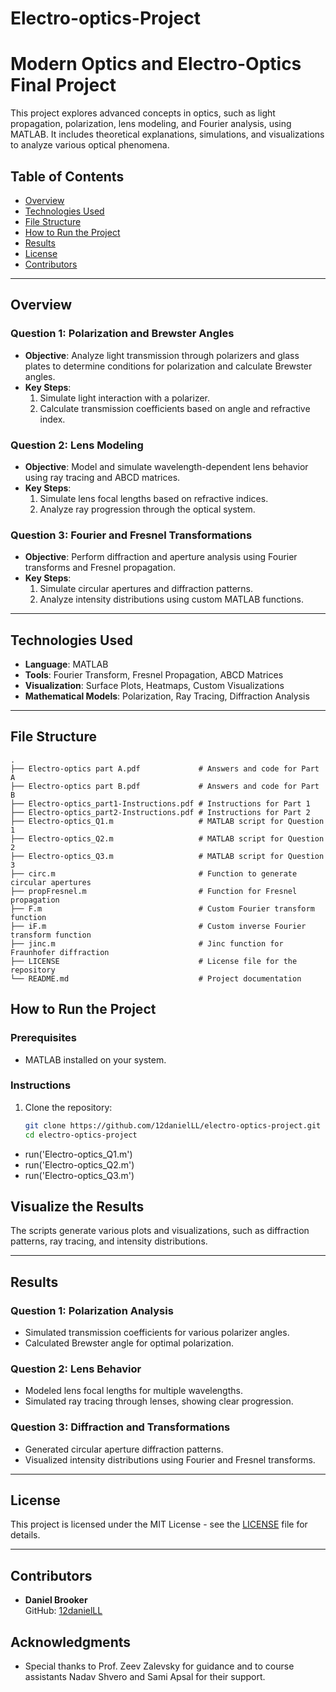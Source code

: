 # Electro-optics-Project
# Modern Optics and Electro-Optics Final Project
This project explores advanced concepts in optics, such as light propagation, polarization, lens modeling, and Fourier analysis, using MATLAB. It includes theoretical explanations, simulations, and visualizations to analyze various optical phenomena.

## Table of Contents
- [Overview](#overview)
- [Technologies Used](#technologies-used)
- [File Structure](#file-structure)
- [How to Run the Project](#how-to-run-the-project)
- [Results](#results)
- [License](#license)
- [Contributors](#contributors)

---

## Overview
### Question 1: Polarization and Brewster Angles
- **Objective**: Analyze light transmission through polarizers and glass plates to determine conditions for polarization and calculate Brewster angles.
- **Key Steps**:
  1. Simulate light interaction with a polarizer.
  2. Calculate transmission coefficients based on angle and refractive index.

### Question 2: Lens Modeling
- **Objective**: Model and simulate wavelength-dependent lens behavior using ray tracing and ABCD matrices.
- **Key Steps**:
  1. Simulate lens focal lengths based on refractive indices.
  2. Analyze ray progression through the optical system.

### Question 3: Fourier and Fresnel Transformations
- **Objective**: Perform diffraction and aperture analysis using Fourier transforms and Fresnel propagation.
- **Key Steps**:
  1. Simulate circular apertures and diffraction patterns.
  2. Analyze intensity distributions using custom MATLAB functions.

---

## Technologies Used
- **Language**: MATLAB
- **Tools**: Fourier Transform, Fresnel Propagation, ABCD Matrices
- **Visualization**: Surface Plots, Heatmaps, Custom Visualizations
- **Mathematical Models**: Polarization, Ray Tracing, Diffraction Analysis

---

## File Structure
```plaintext
.
├── Electro-optics part A.pdf             # Answers and code for Part A
├── Electro-optics part B.pdf             # Answers and code for Part B
├── Electro-optics_part1-Instructions.pdf # Instructions for Part 1
├── Electro-optics_part2-Instructions.pdf # Instructions for Part 2
├── Electro-optics_Q1.m                   # MATLAB script for Question 1
├── Electro-optics_Q2.m                   # MATLAB script for Question 2
├── Electro-optics_Q3.m                   # MATLAB script for Question 3
├── circ.m                                # Function to generate circular apertures
├── propFresnel.m                         # Function for Fresnel propagation
├── F.m                                   # Custom Fourier transform function
├── iF.m                                  # Custom inverse Fourier transform function
├── jinc.m                                # Jinc function for Fraunhofer diffraction
├── LICENSE                               # License file for the repository
└── README.md                             # Project documentation
```

## How to Run the Project

### Prerequisites
- MATLAB installed on your system.

### Instructions
1. Clone the repository:
   ```bash
   git clone https://github.com/12danielLL/electro-optics-project.git
   cd electro-optics-project
- run('Electro-optics_Q1.m')
- run('Electro-optics_Q2.m')
- run('Electro-optics_Q3.m')

## Visualize the Results
The scripts generate various plots and visualizations, such as diffraction patterns, ray tracing, and intensity distributions.

---

## Results

### Question 1: Polarization Analysis
- Simulated transmission coefficients for various polarizer angles.
- Calculated Brewster angle for optimal polarization.

### Question 2: Lens Behavior
- Modeled lens focal lengths for multiple wavelengths.
- Simulated ray tracing through lenses, showing clear progression.

### Question 3: Diffraction and Transformations
- Generated circular aperture diffraction patterns.
- Visualized intensity distributions using Fourier and Fresnel transforms.

---

## License
This project is licensed under the MIT License - see the [LICENSE](LICENSE) file for details.

---

## Contributors
- **Daniel Brooker**  
  GitHub: [12danielLL](https://github.com/12danielLL)


## Acknowledgments

- Special thanks to Prof. Zeev Zalevsky for guidance and to course assistants Nadav Shvero and Sami Apsal for their support.
